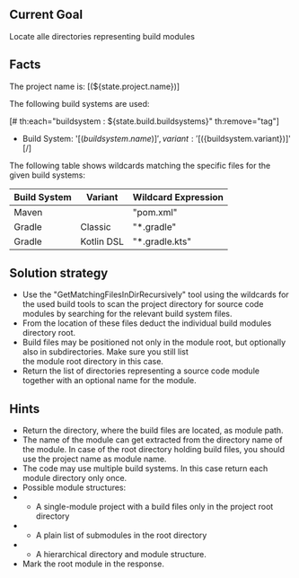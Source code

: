 ## Current Goal

Locate alle directories representing build modules

## Facts

The project name is: [(${state.project.name})]

The following build systems are used:

[# th:each="buildsystem : ${state.build.buildsystems}" th:remove="tag"]
* Build System: '[(${buildsystem.name})]', variant: '[(${buildsystem.variant})]'
[/]

The following table shows wildcards matching the specific files for the given build systems:

| Build System | Variant    | Wildcard Expression |
|--------------|------------|---------------------|
| Maven        |            | "pom.xml"           |
| Gradle       | Classic    | "*.gradle"          |
| Gradle       | Kotlin DSL | "*.gradle.kts"      |

## Solution strategy

* Use the "GetMatchingFilesInDirRecursively" tool using the wildcards for the used build tools to scan the project directory for
source code modules by searching for the relevant build system files.
* From the location of these files deduct the individual build modules directory root.
* Build files may be positioned not only in the module root, but optionally also in subdirectories. Make sure you still list  
  the module root directory in this case.
* Return the list of directories representing a source code module together with an optional name for the module.

## Hints

* Return the directory, where the build files are located, as module path.
* The name of the module can get extracted from the directory name of the module.
  In case of the root directory holding build files, you should use the project name as module name.
* The code may use multiple build systems. In this case return each module directory only once.
* Possible module structures:
* * A single-module project with a build files only in the project root directory
* * A plain list of submodules in the root directory 
* * A hierarchical directory and module structure.  
* Mark the root module in the response. 


